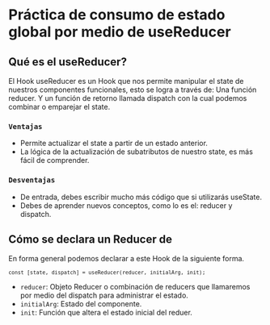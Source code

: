 # Práctica de consumo de estado global por medio de useReducer


## Qué es el useReducer?

El Hook useReducer es un Hook que nos permite manipular el state de nuestros componentes funcionales, esto se logra a través de: Una función reducer. Y un función de retorno llamada dispatch con la cual podemos combinar o emparejar el state.

### `Ventajas`
* Permite actualizar el state a partir de un estado anterior.
* La lógica de la actualización de subatributos de nuestro state, es más fácil de comprender.

### `Desventajas`
* De entrada, debes escribir mucho más código que si utilizarás useState.
* Debes de aprender nuevos conceptos, como lo es el: reducer y dispatch.

## Cómo se declara un Reducer de
En forma general podemos declarar a este Hook de la siguiente forma.

<code>`const [state, dispatch] = useReducer(reducer, initialArg, init);`</code>

- `reducer`: Objeto Reducer o combinación de reducers que llamaremos por medio del dispatch para administrar el estado.
- `initialArg`: Estado del componente.
- `init`: Función que altera el estado inicial del reduer.

